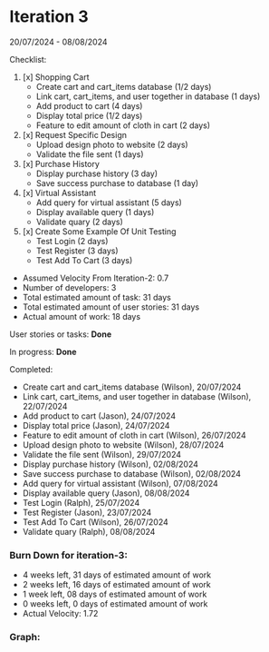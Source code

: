 # Iteration 3
20/07/2024 - 08/08/2024

Checklist: 
1. [x] Shopping Cart
    - Create cart and cart_items database (1/2 days)
    - Link cart, cart_items, and user together in database (1 days)
    - Add product to cart (4 days)
    - Display total price (1/2 days)
    - Feature to edit amount of cloth in cart (2 days)
2. [x] Request Specific Design
      - Upload design photo to website (2 days)
      - Validate the file sent (1 days)
3. [x] Purchase History
     - Display purchase history (3 day)
     - Save success purchase to database (1 day)
4. [x] Virtual Assistant
     - Add query for virtual assistant (5 days)
     - Display available query (1 days)
     - Validate quary (2 days)
5. [x] Create Some Example Of Unit Testing
     - Test Login (2 days)
     - Test Register (3 days)
     - Test Add To Cart (3 days)

* Assumed Velocity From Iteration-2: 0.7
* Number of developers: 3
* Total estimated amount of task: 31 days
* Total estimated amount of user stories: 31 days
* Actual amount of work: 18 days

User stories or tasks: **Done**

In progress: **Done**

Completed:
* Create cart and cart_items database (Wilson), 20/07/2024
* Link cart, cart_items, and user together in database (Wilson), 22/07/2024
* Add product to cart (Jason), 24/07/2024
* Display total price (Jason), 24/07/2024
* Feature to edit amount of cloth in cart (Wilson), 26/07/2024
* Upload design photo to website (Wilson), 28/07/2024
* Validate the file sent (Wilson), 29/07/2024
* Display purchase history (Wilson), 02/08/2024
* Save success purchase to database (Wilson), 02/08/2024
* Add query for virtual assistant (Wilson), 07/08/2024
* Display available query (Jason), 08/08/2024
* Test Login (Ralph), 25/07/2024
* Test Register (Jason), 23/07/2024
* Test Add To Cart (Wilson), 26/07/2024
* Validate quary (Ralph), 08/08/2024

### Burn Down for iteration-3:
* 4 weeks left, 31 days of estimated amount of work
* 2 weeks left, 16 days of estimated amount of work
* 1 week left, 08 days of estimated amount of work
* 0 weeks left, 0 days of estimated amount of work
* Actual Velocity: 1.72

### Graph:

